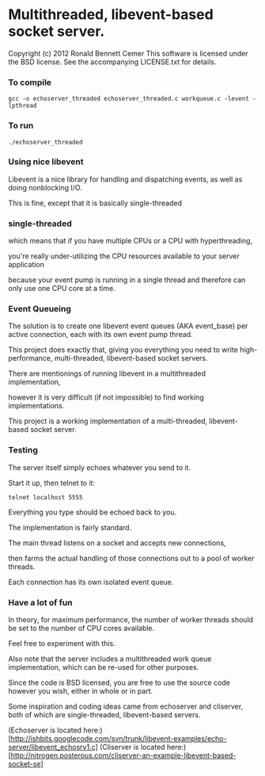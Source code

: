 # Multithreaded, libevent-based socket server.

Copyright (c) 2012 Ronald Bennett Cemer
This software is licensed under the BSD license.
See the accompanying LICENSE.txt for details.

### To compile

    gcc -o echoserver_threaded echoserver_threaded.c workqueue.c -levent -lpthread

### To run

    ./echoserver_threaded

### Using nice libevent

Libevent is a nice library for handling and dispatching events, as well as doing nonblocking I/O.

This is fine, except that it is basically single-threaded 

### single-threaded

which means that if you have multiple CPUs or a CPU with hyperthreading, 

you're really under-utilizing the CPU resources available to your server application 

because your event pump is running in a single thread and therefore can only use one CPU core at a time.

### Event Queueing

The solution is to create one libevent event queues (AKA event_base) per active connection, each with its own event pump thread.  

This project does exactly that, giving you everything you need to write high-performance, multi-threaded, libevent-based socket servers.

There are mentionings of running libevent in a multithreaded implementation, 

however it is very difficult (if not impossible) to find working implementations.  

This project is a working implementation of a multi-threaded, libevent-based socket server.

### Testing

The server itself simply echoes whatever you send to it.  

Start it up, then telnet to it:

    telnet localhost 5555

Everything you type should be echoed back to you.

The implementation is fairly standard.

The main thread listens on a socket and accepts new connections, 

then farms the actual handling of those connections out to a pool of worker threads.

Each connection has its own isolated event queue.

### Have a lot of fun

In theory, for maximum performance, the number of worker threads should be set to the number of CPU cores available.  

Feel free to experiment with this.

Also note that the server includes a multithreaded work queue implementation, which can be re-used for other purposes.

Since the code is BSD licensed, you are free to use the source code however you wish, either in whole or in part.

Some inspiration and coding ideas came from echoserver and cliserver, both of which are single-threaded, libevent-based servers.

(Echoserver is located here:)[http://ishbits.googlecode.com/svn/trunk/libevent-examples/echo-server/libevent_echosrv1.c]
(Cliserver is located here:)[http://nitrogen.posterous.com/cliserver-an-example-libevent-based-socket-se]
